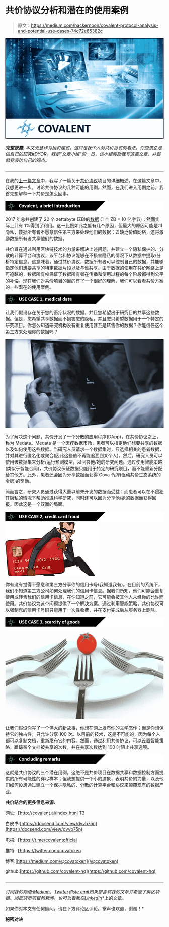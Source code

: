 # 共价协议分析和潜在的使用案例

> 原文：<https://medium.com/hackernoon/covalent-protocol-analysis-and-potential-use-cases-74c72e65382c>

![](img/d1c36be6b075320fad4ed544acd4c149.png)

***完整披露:*** *本文无意作为投资建议。这只是我个人对共价协议的看法。你应该总是做自己的研究#DYOR。我是“文章小组”的一员，该小组奖励我写这篇文章，并鼓励我表达自己的观点。*

![](img/b30324f53f1517741e9d882546c9db2f.png)

在我的[上一篇文章](/@cultcrypto/covalent-the-privacy-preserving-data-utilization-protocol-a-project-overview-cb49c71e2d4b)中，我写了一篇关于[共价协议](http://covalent.ai/)项目的详细概述，在这篇文章中，我想更进一步，讨论共价协议的几种可能的用例。然而，在我们进入用例之前，我首先想解释一下共价是怎么回事。

![](img/cf811fd4a76a407ec8eb640d5d37dced.png)

2017 年总共创建了 22 个 zettabyte (ZB)的[数据](https://www.seagate.com/www-content/our-story/trends/files/Seagate-WP-DataAge2025-March-2017.pdf) (1 个 ZB = 10 亿字节)；然而实际上只有 1%得到了利用。这一比例如此之低有几个原因，但最大的原因可能是:1)隐私，数据所有者不愿意信任第三方来处理他们的数据；2)缺乏价值网络，这将激励数据所有者共享他们的数据。

共价旨在通过利用区块链技术的力量来解决上述问题，并建立一个隐私保护的、分散的计算平台和协议，该平台和协议能够在不损害隐私的情况下从数据中提取/分析特定信息。这意味着，通过共价协议，数据所有者可以控制自己的数据，并能够指定他们想要共享的特定数据片段以及与谁共享。由于数据的使用在共价网络上是可追踪的，数据所有权保证了数据所有者在传播和使用过程的每个阶段都得到公平的补偿。现在我们对共价项目的目的有了一个很好的理解，我们可以看看共价方案的一些潜在的使用案例。

![](img/83a359b42411e7de9229d067279bfdab.png)

让我们假设存在关于您的医疗状况的数据，并且您希望出于研究目的共享这些数据。但是，您希望共享数据而不损害您的隐私，并且您只希望数据用于一个特定的研究项目。你怎么知道研究机构没有重复使用甚至是转售你的数据？你能信任这个第三方来处理你的数据吗？

![](img/3cedccbb441b0bdc30999351ce9237c8.png)

为了解决这个问题，共价开发了一个分散的应用程序(DApp)，在共价协议之上，称为 Medata。Medata 是一个医疗数据市场，患者可以指定他们想要共享的数据以及如何使用这些数据。当研究人员请求一个数据集时，只选择相关的患者数据，并对其进行匿名化或聚合(因此这些值不再能追溯到某个人)。然后，研究人员可以使用该数据集来分析/运行预测模型，以回答他/她的研究问题。通过使用智能策略(类似于智能合同)，共价协议保证数据只能用于特定的研究项目，而不能重新分配给其他方。此外，患者还会因为分享数据而获得 Cova 令牌(驱动共价生态系统的令牌)的奖励。

简而言之，研究人员通过获得大量以前未开发的数据而受益；而患者可以在不侵犯其隐私的情况下帮助推进科学研究，同时还可以因为分享他/她的数据而获得回报。因此这是一个双赢的局面。

![](img/6f8c3e58a506fa03d88a1623fee748a9.png)![](img/49638d860d3a0bc94562297f666fc1b1.png)

你有没有觉得不愿意和第三方分享你的信用卡号(我知道我有)。在目前的系统下，我们不知道第三方公司如何处理我们的信用卡信息。据我们所知，他们可能会重复使用或转售我们的信用卡信息，在你知道之前，它可能会被其他人未经你的允许而使用。共价协议为这个问题提供了一个解决方案。通过利用智能策略，共价协议可以强制您的信用卡号码只能用于一次性收费，并在支付完成后从服务器上删除。

![](img/ade8a598cc7ffc47c2a84d1a2ef2187a.png)![](img/46184362a5d38ceeb66100fde4853475.png)

让我们假设你写了一个伟大的新故事，你想在网上发布你的文学杰作；但是你想保持它的独占性，只允许分享 100 次。以目前的技术，这是不可能的，因为每个人都可以复制文档，重新发布它的内容。然而，通过利用共价协议，可以设置智能策略，跟踪某个文档被共享的次数，并在共享次数达到 100 时阻止共享选项。

![](img/9661b5837c7cea26fee05daa19b584ac.png)

这就是共价协议的三个潜在用例。这绝不是共价项目在数据共享和数据控制方面提供的所有可能性的详尽样本；但我想提供一个小的迹象，表明共价的力量，以及他们如何设想通过建立一个保护隐私的、分散的计算平台和协议来颠覆现有的数据产业。

**共价结合的更多信息来源:**

网址:【http://covalent.ai/index.html T3

白皮书:[https://docsend.com/view/dvvb75n](https://docsend.com/view/dvvb75n)

电报:【https://t.me/covalentofficial 

推特:【https://twitter.com/covatoken 

博客:[https://medium.com/@covatoken](/@covatoken)

github:[https://github.com/covalent-hq](https://github.com/covalent-hq)

![](img/b30324f53f1517741e9d882546c9db2f.png)

*订阅我的频道:*[*Medium*](/@cultcrypto)*，*[*Twitter*](https://twitter.com/CryptoShowdown)*和*[*ste emit*](https://steemit.com/@cryptoshowdown)*如果您喜欢我的文章并希望了解区块链、加密货币项目和新闻。也可以看我在*[*LinkedIn*](https://www.linkedin.com/in/donjohanson/)*上的文章。

如果你对本文有任何疑问，请在下方评论区评论。掌声也欢迎，谢谢！*

**秘密对决**